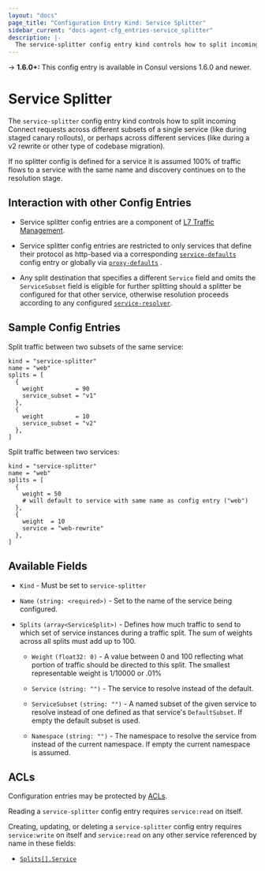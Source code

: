 ```yaml
---
layout: "docs"
page_title: "Configuration Entry Kind: Service Splitter"
sidebar_current: "docs-agent-cfg_entries-service_splitter"
description: |-
  The service-splitter config entry kind controls how to split incoming Connect requests across different subsets of a single service (like during staged canary rollouts), or perhaps across different services (like during a v2 rewrite or other type of codebase migration).
---
```


-> **1.6.0+:**  This config entry is available in Consul versions 1.6.0 and newer.

# Service Splitter

The `service-splitter` config entry kind controls how to split incoming Connect
requests across different subsets of a single service (like during staged
canary rollouts), or perhaps across different services (like during a v2
rewrite or other type of codebase migration).

If no splitter config is defined for a service it is assumed 100% of traffic
flows to a service with the same name and discovery continues on to the
resolution stage.

## Interaction with other Config Entries

- Service splitter config entries are a component of [L7 Traffic
  Management](/docs/connect/l7-traffic-management.html).

- Service splitter config entries are restricted to only services that define
  their protocol as http-based via a corresponding
  [`service-defaults`](/docs/agent/config-entries/service-defaults.html) config
  entry or globally via
  [`proxy-defaults`](/docs/agent/config-entries/proxy-defaults.html) .

- Any split destination that specifies a different `Service` field and omits
  the `ServiceSubset` field is eligible for further splitting should a splitter
  be configured for that other service, otherwise resolution proceeds according
  to any configured
  [`service-resolver`](/docs/agent/config-entries/service-resolver.html).

## Sample Config Entries

Split traffic between two subsets of the same service:

```hcl
kind = "service-splitter"
name = "web"
splits = [
  {
    weight         = 90
    service_subset = "v1"
  },
  {
    weight         = 10
    service_subset = "v2"
  },
]
```

Split traffic between two services:

```hcl
kind = "service-splitter"
name = "web"
splits = [
  {
    weight = 50
    # will default to service with same name as config entry ("web")
  },
  {
    weight  = 10
    service = "web-rewrite"
  },
]
```

## Available Fields

- `Kind` - Must be set to `service-splitter`

- `Name` `(string: <required>)` - Set to the name of the service being configured.

- `Splits` `(array<ServiceSplit>)` - Defines how much traffic to send to which
  set of service instances during a traffic split.  The sum of weights across
  all splits must add up to 100.

  - `Weight` `(float32: 0)` - A value between 0 and 100 reflecting what portion
    of traffic should be directed to this split. The smallest representable
    weight is 1/10000 or .01%

  - `Service` `(string: "")` - The service to resolve instead of the default.

  - `ServiceSubset` `(string: "")` - A named subset of the given service to
    resolve instead of one defined as that service's `DefaultSubset`. If empty
    the default subset is used.

  - `Namespace` `(string: "")` - The namespace to resolve the service from
    instead of the current namespace. If empty the current namespace is
    assumed.

## ACLs

Configuration entries may be protected by
[ACLs](https://learn.hashicorp.com/consul/security-networking/production-acls).

Reading a `service-splitter` config entry requires `service:read` on itself.

Creating, updating, or deleting a `service-splitter` config entry requires
`service:write` on itself and `service:read` on any other service referenced by
name in these fields:

- [`Splits[].Service`](#service)
